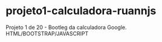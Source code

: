 # projeto1-calculadora-ruannjs
Projeto 1 de 20 - Bootleg da calculadora Google. HTML/BOOTSTRAP/JAVASCRIPT
